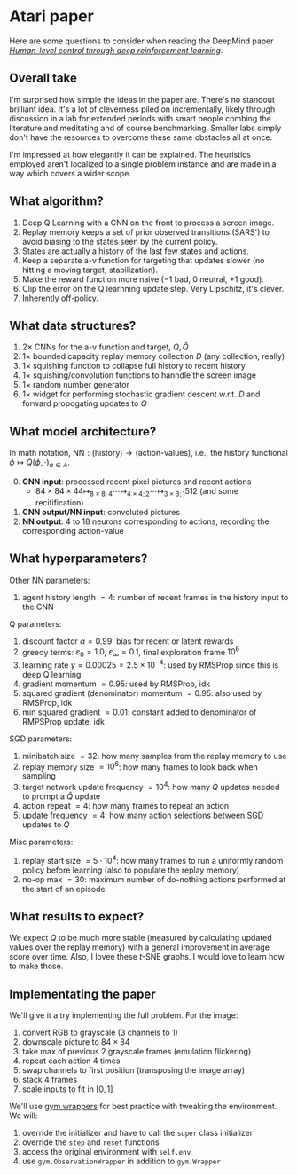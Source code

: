 # Atari paper

Here are some questions to consider when reading the DeepMind paper [*Human-level control through deep reinforcement learning*](https://storage.googleapis.com/deepmind-media/dqn/DQNNaturePaper.pdf).

## Overall take

I'm surprised how simple the ideas in the paper are.  There's no standout brilliant idea.  It's a lot of cleverness piled on incrementally, likely through discussion in a lab for extended periods with smart people combing the literature and meditating and of course benchmarking.  Smaller labs simply don't have the resources to overcome these same obstacles all at once.  

I'm impressed at how elegantly it can be explained.  The heuristics employed aren't localized to a single problem instance and are made in a way which covers a wider scope.

## What algorithm?

1. Deep Q Learning with a CNN on the front to process a screen image.  
2. Replay memory keeps a set of prior observed transitions (SARS') to avoid biasing to the states seen by the current policy.
3. States are actually a history of the last few states and actions.
4. Keep a separate a-v function for targeting that updates slower (no hitting a moving target, stabilization).
5. Make the reward function more naive ($-1$ bad, $0$ neutral, $+1$ good).
6. Clip the error on the Q learnning update step.  Very Lipschitz, it's clever.
7. Inherently off-policy.

## What data structures?

1. $2\times$ CNNs for the a-v function and target, $Q,\hat{Q}$
2. $1\times$ bounded capacity replay memory collection $D$ (any collection, really)
3. $1\times$ squishing function to collapse full history to recent history
4. $1\times$ squishing/convolution functions to hanndle the screen image
5. $1\times$ random number generator
6. $1\times$ widget for performing stochastic gradient descent w.r.t. $D$ and forward propogating updates to $Q$

## What model architecture?

In math notation, $\text{NN}:(\text{history})\to (\text{action-values})$, i.e., the history functional $\phi\mapsto Q(\phi, \cdot)_{a\in A}$.

0. **CNN input**: processed recent pixel pictures and recent actions
    - $84\times 84\times 44 \mapsto_{8\times 8; 4} \cdots \mapsto_{4\times 4; 2} \cdots \mapsto_{3\times 3; 1}512\text{ (and some recitification)}$
1. **CNN output/NN input**: convoluted pictures
2. **NN output**: $4$ to $18$ neurons corresponding to actions, recording the corresponding action-value

## What hyperparameters?

Other NN parameters:

1. agent history length $=4$: number of recent frames in the history input to the CNN

Q parameters:

1. discount factor $\alpha = 0.99$: bias for recent or latent rewards
2. greedy terms: $\varepsilon_0 = 1.0$, $\varepsilon_\infty = 0.1$, final exploration frame $10^{6}$
3. learning rate $\gamma = 0.00025 = 2.5\times 10^{-4}$: used by RMSProp since this is deep Q learning
4. gradient momentum $=0.95$: used by RMSProp, idk
5. squared gradient (denominator) momentum $=0.95$: also used by RMSProp, idk
6. min squared gradient $=0.01$: constant added to denominator of RMPSProp update, idk

SGD parameters:

1. minibatch size $=32$: how many samples from the replay memory to use
2. replay memory size $=10^{6}$: how many frames to look back when sampling
3. target network update frequency $=10^{4}$: how many $Q$ updates needed to prompt a $\hat{Q}$ update
4. action repeat $=4$: how many frames to repeat an action
5. update frequency $=4$: how many action selections between SGD updates to $Q$

Misc parameters:

1. replay start size $=5\cdot 10^{4}$: how many frames to run a uniformly random policy before learning (also to populate the replay memory)
2. no-op max $=30$: maximum number of do-nothing actions performed at the start of an episode

## What results to expect?

We expect $Q$ to be much more stable (measured by calculating updated values over the replay memory) with a general improvement in average score over time.  Also, I lovee these $t$-SNE graphs.  I would love to learn how to make those.

## Implementating the paper

We'll give it a try implementing the full problem.  For the image:

1. convert RGB to grayscale (3 channels to 1)
2. downscale picture to $84\times 84$
3. take max of previous 2 grayscale frames (emulation flickering)
4. repeat each action 4 times
5. swap channels to first position (transposing the image array)
6. stack 4 frames
7. scale inputs to fit in $[0,1]$

We'll use [gym wrappers](https://github.com/openai/gym/tree/master/gym/wrappers) for best practice with tweaking the environment.  We will:

1. override the initializer and have to call the `super` class initializer
2. override the `step` and `reset` functions
3. access the original environment with `self.env`
4. use `gym.ObservationWrapper` in addition to `gym.Wrapper`
